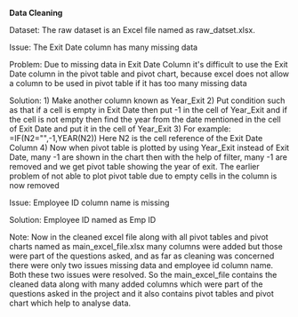**Data Cleaning**

Dataset: The raw dataset is an Excel file named as raw_datset.xlsx.

Issue: The Exit Date column has many missing data

Problem: Due to missing data in Exit Date Column it's difficult to use the Exit Date column in the pivot table and pivot chart, because excel does          not allow a column to be used in pivot table if it has too many missing data

Solution: 1) Make another column known as Year_Exit
          2) Put condition such as that if a cell is empty in Exit Date then put -1 in the cell of Year_Exit and if the cell is not empty then find 
             the year from the date mentioned in the cell of Exit Date and put it in the cell of Year_Exit
          3) For example: =IF(N2="",-1,YEAR(N2))
             Here N2 is the cell reference of the Exit Date Column
          4) Now when pivot table is plotted by using Year_Exit instead of Exit Date, many -1 are shown in the chart then with the help of filter,                 many -1 are removed and we get pivot table showing the year of exit. The earlier problem of not able to plot pivot table due to empty              cells in the column is now removed

Issue: Employee ID column name is missing

Solution: Employee ID named as Emp ID

Note: Now in the cleaned excel file along with all pivot tables and pivot charts named as main_excel_file.xlsx many columns were added but those were part of the questions asked, and as far as cleaning was concerned there were only two issues missing data and employee id column name. Both these two issues were resolved.
      So the main_excel_file contains the cleaned data along with many added columns which were part of the questions asked in the project and it also contains pivot tables and pivot chart which help to analyse data.
